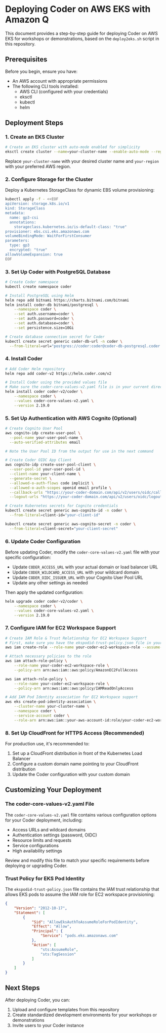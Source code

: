 # Deploying Coder on AWS EKS with Amazon Q

This document provides a step-by-step guide for deploying Coder on AWS EKS for workshops or demonstrations, based on the `deploy2eks.sh` script in this repository.

## Prerequisites

Before you begin, ensure you have:

- An AWS account with appropriate permissions
- The following CLI tools installed:
  - AWS CLI (configured with your credentials)
  - eksctl
  - kubectl
  - helm

## Deployment Steps

### 1. Create an EKS Cluster

```bash
# Create an EKS cluster with auto-mode enabled for simplicity
eksctl create cluster --name=your-cluster-name --enable-auto-mode --region your-region
```

Replace `your-cluster-name` with your desired cluster name and `your-region` with your preferred AWS region.

### 2. Configure Storage for the Cluster

Deploy a Kubernetes StorageClass for dynamic EBS volume provisioning:

```bash
kubectl apply -f - <<EOF
apiVersion: storage.k8s.io/v1
kind: StorageClass
metadata:
  name: gp3-csi
  annotations:
    storageclass.kubernetes.io/is-default-class: "true"
provisioner: ebs.csi.eks.amazonaws.com
volumeBindingMode: WaitForFirstConsumer
parameters:
  type: gp3
  encrypted: "true"
allowVolumeExpansion: true
EOF
```

### 3. Set Up Coder with PostgreSQL Database

```bash
# Create Coder namespace
kubectl create namespace coder

# Install PostgreSQL using Helm
helm repo add bitnami https://charts.bitnami.com/bitnami
helm install coder-db bitnami/postgresql \
    --namespace coder \
    --set auth.username=coder \
    --set auth.password=coder \
    --set auth.database=coder \
    --set persistence.size=10Gi

# Create database connection secret for Coder
kubectl create secret generic coder-db-url -n coder \
  --from-literal=url="postgres://coder:coder@coder-db-postgresql.coder.svc.cluster.local:5432/coder?sslmode=disable"
```

### 4. Install Coder

```bash
# Add Coder Helm repository
helm repo add coder-v2 https://helm.coder.com/v2

# Install Coder using the provided values file
# Make sure the coder-core-values-v2.yaml file is in your current directory
helm install coder coder-v2/coder \
    --namespace coder \
    --values coder-core-values-v2.yaml \
    --version 2.19.0
```

### 5. Set Up Authentication with AWS Cognito (Optional)

```bash
# Create Cognito User Pool
aws cognito-idp create-user-pool \
  --pool-name your-user-pool-name \
  --auto-verified-attributes email

# Note the User Pool ID from the output for use in the next command

# Create Coder OIDC App Client
aws cognito-idp create-user-pool-client \
  --user-pool-id your-user-pool-id \
  --client-name your-client-name \
  --generate-secret \
  --allowed-o-auth-flows code implicit \
  --allowed-o-auth-scopes openid email profile \
  --callback-urls "https://your-coder-domain.com/api/v2/users/oidc/callback" \
  --logout-urls "https://your-coder-domain.com/api/v2/users/oidc/logout"

# Create Kubernetes secrets for Cognito credentials
kubectl create secret generic aws-cognito-id -n coder \
  --from-literal=client-id="your-client-id"

kubectl create secret generic aws-cognito-secret -n coder \
  --from-literal=client-secret="your-client-secret"
```

### 6. Update Coder Configuration

Before updating Coder, modify the `coder-core-values-v2.yaml` file with your specific configuration:

- Update `CODER_ACCESS_URL` with your actual domain or load balancer URL
- Update `CODER_WILDCARD_ACCESS_URL` with your wildcard domain
- Update `CODER_OIDC_ISSUER_URL` with your Cognito User Pool URL
- Update any other settings as needed

Then apply the updated configuration:

```bash
helm upgrade coder coder-v2/coder \
    --namespace coder \
    --values coder-core-values-v2.yaml \
    --version 2.19.0
```

### 7. Configure IAM for EC2 Workspace Support

```bash
# Create IAM Role & Trust Relationship for EC2 Workspace Support
# First, make sure you have the ekspodid-trust-policy.json file in your current directory
aws iam create-role --role-name your-coder-ec2-workspace-role --assume-role-policy-document file://ekspodid-trust-policy.json

# Attach necessary policies to the role
aws iam attach-role-policy \
    --role-name your-coder-ec2-workspace-role \
    --policy-arn arn:aws:iam::aws:policy/AmazonEC2FullAccess

aws iam attach-role-policy \
    --role-name your-coder-ec2-workspace-role \
    --policy-arn arn:aws:iam::aws:policy/IAMReadOnlyAccess

# Add IAM Pod Identity association for EC2 Workspace support
aws eks create-pod-identity-association \
    --cluster-name your-cluster-name \
    --namespace coder \
    --service-account coder \
    --role-arn arn:aws:iam::your-aws-account-id:role/your-coder-ec2-workspace-role
```

### 8. Set Up CloudFront for HTTPS Access (Recommended)

For production use, it's recommended to:

1. Set up a CloudFront distribution in front of the Kubernetes Load Balancer
2. Configure a custom domain name pointing to your CloudFront distribution
3. Update the Coder configuration with your custom domain

## Customizing Your Deployment

### The coder-core-values-v2.yaml File

The `coder-core-values-v2.yaml` file contains various configuration options for your Coder deployment, including:

- Access URLs and wildcard domains
- Authentication settings (password, OIDC)
- Resource limits and requests
- Service configurations
- High availability settings

Review and modify this file to match your specific requirements before deploying or upgrading Coder.

### Trust Policy for EKS Pod Identity

The `ekspodid-trust-policy.json` file contains the IAM trust relationship that allows EKS pods to assume the IAM role for EC2 workspace provisioning:

```json
{
    "Version": "2012-10-17",
    "Statement": [
        {
            "Sid": "AllowEksAuthToAssumeRoleForPodIdentity",
            "Effect": "Allow",
            "Principal": {
                "Service": "pods.eks.amazonaws.com"
            },
            "Action": [
                "sts:AssumeRole",
                "sts:TagSession"
            ]
        }
    ]
}
```

## Next Steps

After deploying Coder, you can:

1. Upload and configure templates from this repository
2. Create standardized development environments for your workshops or demonstrations
3. Invite users to your Coder instance

